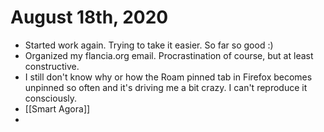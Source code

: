 # August 18th, 2020
- Started work again. Trying to take it easier. So far so good :)
- Organized my flancia.org email. Procrastination of course, but at least constructive.
- I still don't know why or how the Roam pinned tab in Firefox becomes unpinned so often and it's driving me a bit crazy. I can't reproduce it consciously.
- [[Smart Agora]]
- 

